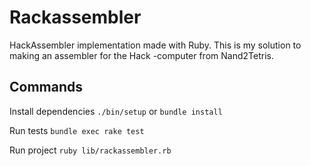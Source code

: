 # Rackassembler

HackAssembler implementation made with Ruby. This is my solution to making an assembler for the Hack -computer from Nand2Tetris.

## Commands

Install dependencies `./bin/setup` or `bundle install`

Run tests `bundle exec rake test`

Run project `ruby lib/rackassembler.rb`